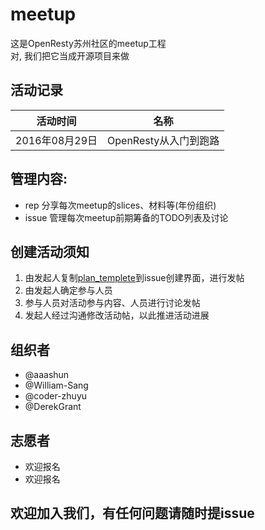# meetup

这是OpenResty苏州社区的meetup工程<br>
对, 我们把它当成开源项目来做

## 活动记录

活动时间        | 名称
--------------- | -------------
2016年08月29日  | OpenResty从入门到跑路

## 管理内容:

- rep 分享每次meetup的slices、材料等(年份组织)
- issue 管理每次meetup前期筹备的TODO列表及讨论

## 创建活动须知

1. 由发起人复制[plan_templete](./plan_templete.md)到issue创建界面，进行发帖
2. 由发起人确定参与人员
3. 参与人员对活动参与内容、人员进行讨论发帖
4. 发起人经过沟通修改活动帖，以此推进活动进展

## 组织者

- @aaashun
- @William-Sang
- @coder-zhuyu
- @DerekGrant

## 志愿者

- 欢迎报名
- 欢迎报名

## 欢迎加入我们，有任何问题请随时提issue
